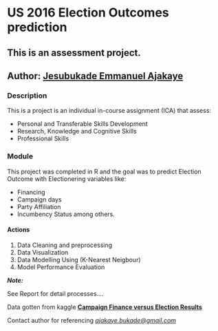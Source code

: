 # US 2016 Election Outcomes prediction

## This is an assessment project.
## Author: [Jesubukade Emmanuel Ajakaye](https://github.com/ajabuka)

### Description
This is a project is an individual in-course assignment (ICA) that assess:
- Personal and Transferable Skills Development
- Research, Knowledge and Cognitive Skills
- Professional Skills

### Module
This project was completed in R and the goal was to predict Election Outcome with Electionering variables like:
- Financing
- Campaign days
- Party Affiliation
- Incumbency Status among others.

#### Actions
1. Data Cleaning and preprocessing
2. Data Visualization
3. Data Modelling Using (K-Nearest Neigbour)
4. Model Performance Evaluation


***Note:***

See Report for detail processes....

Data gotten from kaggle **[Campaign Finance versus Election Results](https://www.kaggle.com/datasets/danerbland/electionfinance)**

Contact author for referencing *ajakaye.bukade@gmail.com*
